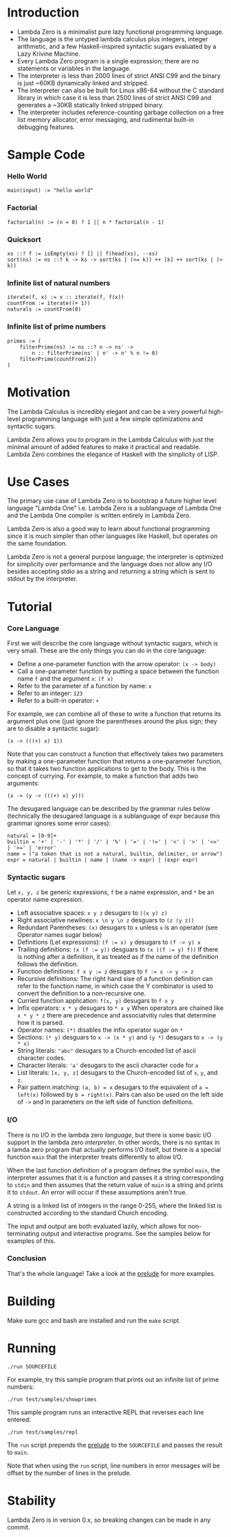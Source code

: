 # Introduction

- Lambda Zero is a minimalist pure lazy functional programming language.
- The language is the untyped lambda calculus plus integers, integer arithmetic,
  and a few Haskell-inspired syntactic sugars evaluated by a Lazy Krivine
  Machine.
- Every Lambda Zero program is a single expression; there are no statements
  or variables in the language.
- The interpreter is less than 2000 lines of strict ANSI C99 and the binary is
  just ~60KB dynamically linked and stripped.
- The interpreter can also be built for Linux x86-64 without the C standard
  library in which case it is less than 2500 lines of strict ANSI C99 and
  generates a ~30KB statically linked stripped binary.
- The interpreter includes reference-counting garbage collection on a free list
  memory allocator, error messaging, and rudimental built-in debugging features.

# Sample Code

### Hello World

    main(input) := "hello world"

### Factorial

    factorial(n) := (n = 0) ? 1 || n * factorial(n - 1)

### Quicksort

    xs ::? f := isEmpty(xs) ? [] || f(head(xs), --xs)
    sort(ns) := ns ::? k -> ks -> sort(ks | (<= k)) ++ [k] ++ sort(ks | (> k))

### Infinite list of natural numbers

    iterate(f, x) := x :: iterate(f, f(x))
    countFrom := iterate((+ 1))
    naturals := countFrom(0)

### Infinite list of prime numbers

    primes := (
        filterPrime(ns) := ns ::? n -> ns' ->
            n :: filterPrime(ns' | n' -> n' % n != 0)
        filterPrime(countFrom(2))
    )

# Motivation

The Lambda Calculus is incredibly elegant and can be a very powerful
high-level programming language with just a few simple optimizations and
syntactic sugars.

Lambda Zero allows you to program in the Lambda Calculus with just the
minimal amount of added features to make it practical and readable.
Lambda Zero combines the elegance of Haskell with the simplicity of LISP.

# Use Cases

The primary use case of Lambda Zero is to bootstrap a future higher level
language "Lambda One" i.e. Lambda Zero is a sublanguage of Lambda One and the
Lambda One compiler is written entirely in Lambda Zero.

Lambda Zero is also a good way to learn about functional programming since it
is much simpler than other languages like Haskell, but operates on the same
foundation.

Lambda Zero is not a general purpose language; the interpreter is optimized
for simplicity over performance and the language does not allow any I/O
besides accepting stdio as a string and returning a string which is sent to
stdout by the interpreter.

# Tutorial

### Core Language

First we will describe the core language without syntactic sugars, which is very
small. These are the only things you can do in the core language:
- Define a one-parameter function with the arrow operator: `(x -> body)`
- Call a one-parameter function by putting a space between the function name `f`
  and the argument `x`: `(f x)`
- Refer to the parameter of a function by name: `x`
- Refer to an integer: `123`
- Refer to a built-in operator: `+`

For example, we can combine all of these to write a function that returns
its argument plus one (just ignore the parentheses around the plus sign; they
are to disable a syntactic sugar):

    (x -> (((+) x) 1))

Note that you can construct a function that effectively takes two parameters
by making a one-parameter function that returns a one-parameter function,
so that it takes two function applications to get to the body. This is the
concept of currying. For example, to make a function that adds two arguments:

    (x -> (y -> (((+) x) y)))

The desugared language can be described by the grammar rules below
(technically the desugared language is a sublanguage of expr because this
grammar ignores some error cases):

    natural = [0-9]+
    builtin = '+' | '-' | '*' | '/' | '%' | '=' | '!=' | '<' | '>' | '<=' | '>=' | 'error'
    name = ("a token that is not a natural, builtin, delimiter, or arrow")
    expr = natural | builtin | name | (name -> expr) | (expr expr)

### Syntactic sugars

Let `x, y, z` be generic expressions, `f` be a name expression, and `*` be
an operator name expression.

- Left associative spaces: `x y z` desugars to `((x y) z)`
- Right associative newlines: `x \n y \n z` desguars to `(z (y z))`
- Redundant Parentheses: `(x)` desugars to `x` unless `x` is an operator
  (see Operator names sugar below)
- Definitions (Let expressions): `(f := x) y` desugars to `(f -> y) x`
- Trailing definitions: `(x (f := y))` desguars to `(x ((f := y) f))`
  If there is nothing after a definition, it as treated as if the name of the
  definition follows the definition.
- Function definitions: `f x y := z` desugars to `f := x -> y -> z`
- Recursive definitions: The right hand sise of a function definition can refer
 to the function name, in which case the Y combinator is used to convert the
 definition to a non-recursive one.
- Curried function application: `f(x, y)` desugars to `f x y`
- Infix operators: `x * y` desugars to `* x y`
When operators are chained like `x * y * z` there are precedence and associatvitiy rules that determine how it is parsed.
- Operator names: `(*)` disables the infix operator sugar on `*`
- Sections: `(* y)` desguars to `x -> (x * y)` and
  `(y *)` desugars to `x -> (y * x)`
- String literals: `"abc"` desugars to a Church-encoded list of ascii
  character codes.
- Character literals: `'a'` desugars to the ascii character code for `a`
- List literals: `[x, y, z]` desugars to the Church-encoded list of
  `x`, `y`, and `z`.
- Pair pattern matching: `(a, b) = x` desugars to the equivalent of
  `a = left(x)` followed by `b = right(x)`. Pairs can also be used on the left
  side of `->` and in parameters on the left side of function definitions.

### I/O

There is no I/O in the lambda zero _language_, but there is some basic I/O
support in the lambda zero _interpreter_. In other words, there is no
syntax in a lamda zero program that actually performs I/O itself, but there is a
special function `main` that the interpreter treats differently to allow I/O.

When the last function definition of a program defines the symbol `main`, the
interpreter assumes that it is a function and passes it a string corresponding
to `stdin` and then assumes that the return value of `main` is a string and
prints it to `stdout`. An error will occur if these assumptions aren't true.

A string is a linked list of integers in the range 0-255, where the linked
list is constructed according to the standard Church encoding.

The input and output are both evaluated lazily, which allows for non-terminating
output and interactive programs. See the samples below for examples of this.

### Conclusion

That's the whole language! Take a look at the [prelude](zero/prelude.zero)
for more examples.

# Building

Make sure gcc and bash are installed and run the `make` script.

# Running

    ./run SOURCEFILE

For example, try this sample program that prints out an infinite list of prime
numbers:

    ./run test/samples/showprimes

This sample program runs an interactive REPL that reverses each line entered:

    ./run test/samples/repl

The `run` script prepends the [prelude](zero/prelude.zero) to the `SOURCEFILE` and
passes the result to `main`.

Note that when using the `run` script, line numbers in error messages will be
offset by the number of lines in the prelude.

# Stability

Lambda Zero is in version 0.x, so breaking changes can be made in any commit.
